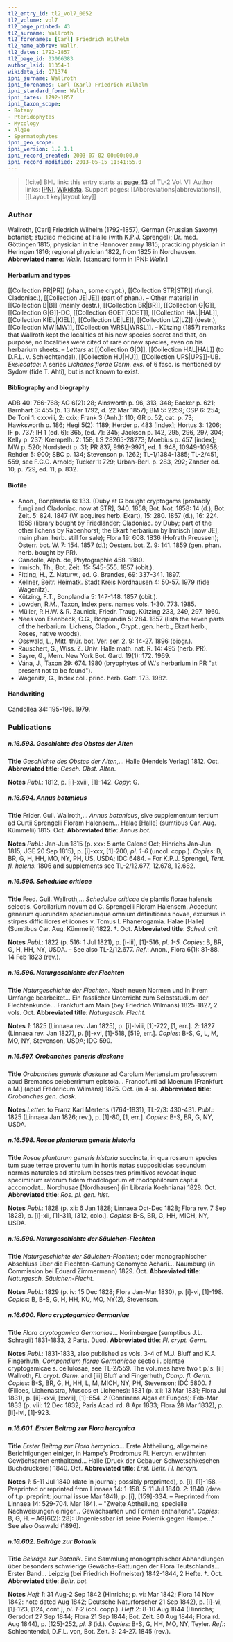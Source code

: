```yaml
---
tl2_entry_id: tl2_vol7_0052
tl2_volume: vol7
tl2_page_printed: 43
tl2_surname: Wallroth
tl2_forenames: [Carl] Friedrich Wilhelm
tl2_name_abbrev: Wallr.
tl2_dates: 1792-1857
tl2_page_id: 33066383
author_lsid: 11354-1
wikidata_id: Q71374
ipni_surname: Wallroth
ipni_forenames: Carl (Karl) Friedrich Wilhelm
ipni_standard_form: Wallr.
ipni_dates: 1792-1857
ipni_taxon_scope: 
- Botany
- Pteridophytes
- Mycology
- Algae
- Spermatophytes
ipni_geo_scope: 
ipni_version: 1.2.1.1
ipni_record_created: 2003-07-02 00:00:00.0
ipni_record_modified: 2013-05-15 11:41:55.0
---
```


> [!cite] BHL link: this entry starts at [page 43](https://www.biodiversitylibrary.org/page/33066383) of TL-2 Vol. VII
> Author links: [IPNI](https://www.ipni.org/a/11354-1), [Wikidata](https://www.wikidata.org/wiki/Q71374). Support pages: [[Abbreviations|abbreviations]], [[Layout key|layout key]]

### Author

Wallroth, \[Carl\] Friedrich Wilhelm (1792-1857), German (Prussian Saxony) botanist; studied medicine at Halle (with K.P.J. Sprengel); Dr. med. Göttingen 1815; physician in the Hannover army 1815; practicing physician in Heringen 1816; regional physician 1822, from 1825 in Nordhausen. 
**Abbreviated name**: *Wallr.* \[standard form in IPNI: *Wallr.*\]

#### Herbarium and types

[[Collection PR|PR]] (phan., some crypt.), [[Collection STR|STR]] (fungi, Cladoniac.), [[Collection JE|JE]] (part of phan.). – Other material in [[Collection B|B]] (mainly destr.), [[Collection BR|BR]], [[Collection G|G]], [[Collection G|G]]-DC, [[Collection GOET|GOET]], [[Collection HAL|HAL]], [[Collection KIEL|KIEL]], [[Collection LE|LE]], [[Collection LZ|LZ]] (destr.), [[Collection MW|MW]], [[Collection WRSL|WRSL]]. – Kützing (1857) remarks that Wallroth kept the localities of his new species secret and that, on purpose, no localities were cited of rare or new species, even on his herbarium sheets. – *Letters* at [[Collection G|G]], [[Collection HAL|HAL]] (to D.F.L. v. Schlechtendal), [[Collection HU|HU]], [[Collection UPS|UPS]]-UB.
*Exsiccatae*: A series *Lichenes florae Germ. exs.* of 6 fasc. is mentioned by Sydow (fide T. Ahti), but is not known to exist.

#### Bibliography and biography

ADB 40: 766-768; AG 6(2): 28; Ainsworth p. 96, 313, 348; Backer p. 621; Barnhart 3: 455 (b. 13 Mar 1792, d. 22 Mar 1857); BM 5: 2259; CSP 6: 254; De Toni 1: cxxviii, 2: cxix; Frank 3 (Anh.): 110; GR p. 52, cat. p. 73; Hawksworth p. 186; Hegi 5(2): 1189; Herder p. 483 \[index\]; Hortus 3: 1206; IF p. 737; IH 1 (ed. 6): 365, (ed. 7): 345; Jackson p. 142, 295, 296, 297, 304; Kelly p. 237; Krempelh. 2: 158; LS 28265-28273; Moebius p. 457 \[index\]; MW p. 520; Nordstedt p. 31; PR 837, 9962-9971, ed. 1: 948, 10949-10958; Rehder 5: 900; SBC p. 134; Stevenson p. 1262; TL-1/1384-1385; TL-2/451, 559, see F.C.G. Arnold; Tucker 1: 729; Urban-Berl. p. 283, 292; Zander ed. 10, p. 729, ed. 11, p. 832.

#### Biofile

- Anon., Bonplandia 6: 133. (Duby at G bought cryptogams \[probably fungi and Cladoniac. now at STR\], 340. 1858; Bot. Not. 1858: 14 (d.); Bot. Zeit. 5: 824. 1847 (W. acquires herb. Ekart), 15: 280. 1857 (d.), 16: 224. 1858 (library bought by Friedländer; Cladoniac. by Duby; part of the other lichens by Rabenhorst; the Ekart herbarium by Irmisch \[now JE\], main phan. herb. still for sale); Flora 19: 608. 1836 (Hofrath Preussen); Österr. bot. W. 7: 154. 1857 (d.); Oesterr. bot. Z. 9: 141. 1859 (gen. phan. herb. bought by PR).
- Candolle, Alph. de, Phytographie 458. 1880.
- Irmisch, Th., Bot. Zeit. 15: 545-555. 1857 (obit.).
- Fitting, H., Z. Naturw., ed. G. Brandes, 69: 337-341. 1897.
- Kellner, Beitr. Heimatk. Stadt Kreis Nordhausen 4: 50-57. 1979 (fide Wagenitz).
- Kützing, F.T., Bonplandia 5: 147-148. 1857 (obit.).
- Lowden, R.M., Taxon, Index pers. names vols. 1-30. 773. 1985.
- Müller, R.H.W. & R. Zaunick, Friedr. Traug. Kützing 233, 249, 297. 1960.
- Nees von Esenbeck, C.G., Bonplandia 5: 284. 1857 (lists the seven parts of the herbarium: Lichens, Cladon., Crypt., gen. herb., Ekart herb., Roses, native woods).
- Osswald, L., Mitt. thür. bot. Ver. ser. 2. 9: 14-27. 1896 (biogr.).
- Rauschert, S., Wiss. Z. Univ. Halle math. nat. R. 14: 495 (herb. PR).
- Sayre, G., Mem. New York Bot. Gard. 19(1): 172. 1969.
- Vána, J., Taxon 29: 674. 1980 (bryophytes of W.'s herbarium in PR "at present not to be found").
- Wagenitz, G., Index coll. princ. herb. Gott. 173. 1982.

#### Handwriting

Candollea 34: 195-196. 1979.

### Publications

##### n.16.593. Geschichte des Obstes der Alten

**Title**
*Geschichte des Obstes der Alten*,... Halle (Hendels Verlag) 1812. Oct.
**Abbreviated title**: *Gesch. Obst. Alten*.

**Notes**
*Publ*.: 1812, p. \[i\]-xviii, \[1\]-142. *Copy*: G.

##### n.16.594. Annus botanicus

**Title**
Frider. Guil. Wallroth,... *Annus botanicus*, sive supplementum tertium ad Curtii Sprengelii Floram Halensem... Halae \[Halle\] (sumtibus Car. Aug. Kümmelii) 1815. Oct.
**Abbreviated title**: *Annus bot.*

**Notes**
*Publ*.: Jan-Jun 1815 (p. xxx: 5 ante Calend Oct; Hinrichs Jan-Jun 1815; JGE 20 Sep 1815), p. \[i\]-xxx, \[1\]-200, *pl. 1-6* (uncol. copp.). *Copies*: B, BR, G, H, HH, MO, NY, PH, US, USDA; IDC 6484. – For K.P.J. Sprengel, *Tent. fl. halens.* 1806 and supplements see TL-2/12.677, 12.678, 12.682.

##### n.16.595. Schedulae criticae

**Title**
Fred. Guil. Wallroth,... *Schedulae criticae* de plantis florae halensis selectis. Corollarium novum ad C. Sprengelii Floram Halensem. Accedunt generum quorundam specierumque omnium definitiones novae, excursus in stirpes difficiliores et icones v. Tomus I. Phanerogamia. Halae \[Halle\] (Sumtibus Car. Aug. Kümmelii) 1822. †. Oct.
**Abbreviated title**: *Sched. crit.*

**Notes**
*Publ*.: 1822 (p. 516: 1 Jul 1821), p. \[i-iii\], \[1\]-516, *pl. 1-5. Copies*: B, BR, G, H, HH, NY, USDA. – See also TL-2/12.677.
*Ref*.: Anon., Flora 6(1): 81-88. 14 Feb 1823 (rev.).

##### n.16.596. Naturgeschichte der Flechten

**Title**
*Naturgeschichte der Flechten*. Nach neuen Normen und in ihrem Umfange bearbeitet... Ein fasslicher Unterricht zum Selbststudium der Flechtenkunde... Frankfurt am Main (bey Friedrich Wilmans) 1825-1827, 2 vols. Oct.
**Abbreviated title**: *Naturgesch. Flecht.*

**Notes**
*1*: 1825 (Linnaea rev. Jan 1825), p. \[i\]-lviii, \[1\]-722, \[1, err.\].
*2*: 1827 (Linnaea rev. Jan 1827), p. \[i\]-xvi, \[1\]-518, \[519, err.\].
*Copies*: B-S, G, L, M, MO, NY, Stevenson, USDA; IDC 590.

##### n.16.597. Orobanches generis diaskene

**Title**
*Orobanches generis diaskene* ad Carolum Mertensium professorem apud Bremanos celeberrimum epistola... Francofurti ad Moenum \[Frankfurt a.M.\] (apud Fredericum Wilmans) 1825. Oct. (in 4-s).
**Abbreviated title**: *Orobanches gen. diask.*

**Notes**
*Letter*: to Franz Karl Mertens (1764-1831), TL-2/3: 430-431.
*Publ*.: 1825 (Linnaea Jan 1826; rev.), p. \[1\]-80, \[1, err.\]. *Copies*: B-S, BR, G, NY, USDA.

##### n.16.598. Rosae plantarum generis historia

**Title**
*Rosae plantarum generis historia* succincta, in qua rosarum species tum suae terrae proventu tum in hortis natas suppositicias secundum normas naturales ad stirpium besses tres primitivos revocat inque speciminum ratorum fidem rhodologorum et rhodophilorum captui accomodat... Nordhusae \[Nordhausen\] (in Libraria Koehniana) 1828. Oct.
**Abbreviated title**: *Ros. pl. gen. hist.*

**Notes**
*Publ*.: 1828 (p. xii: 6 Jan 1828; Linnaea Oct-Dec 1828; Flora rev. 7 Sep 1828), p. \[i\]-xii, \[1\]-311, \[312, colo.\]. *Copies*: B-S, BR, G, HH, MICH, NY, USDA.

##### n.16.599. Naturgeschichte der Säulchen-Flechten

**Title**
*Naturgeschichte der Säulchen-Flechten*; oder monographischer Abschluss über die Flechten-Gattung Cenomyce Acharii... Naumburg (in Commission bei Eduard Zimmermann) 1829. Oct.
**Abbreviated title**: *Naturgesch. Säulchen-Flecht.*

**Notes**
*Publ*.: 1829 (p. iv: 15 Dec 1828; Flora Jan-Mar 1830), p. \[i\]-vi, \[1\]-198. *Copies*: B, B-S, G, H, HH, KU, MO, NY(2), Stevenson.

##### n.16.600. Flora cryptogamica Germaniae

**Title**
*Flora cryptogamica Germaniae*... Norimbergae (sumptibus J.L. Schragii) 1831-1833, 2 Parts. Duod.
**Abbreviated title**: *Fl. crypt. Germ.*

**Notes**
*Publ*.: 1831-1833, also published as vols. 3-4 of M.J. Bluff and K.A. Fingerhuth, *Compendium florae Germanicae* sectio ii. plantae cryptogamicae s. cellulosae, see TL-2/559. The volumes have two t.p.'s: \[ii\] Wallroth, *Fl. crypt. Germ.* and \[iii\] Bluff and Fingerhuth, *Comp. fl. Germ. Copies*: B-S, BR, G, H, HH, L, M, MICH, NY, PH, Stevenson; IDC 5800.
*1* (Filices, Lichenastra, Muscos et Lichenes): 1831 (p. xii: 13 Mar 1831; Flora Jul 1831), p. \[ii\]-xxvi, \[xxvii\], \[1\]-654.
*2* (Continens Algas et Fungos): Feb-Mar 1833 (p. viii: 12 Dec 1832; Paris Acad. rd. 8 Apr 1833; Flora 28 Mar 1832), p. \[ii\]-lvi, \[1\]-923.

##### n.16.601. Erster Beitrag zur Flora hercynica

**Title**
*Erster Beitrag zur Flora hercynica*... Erste Abtheilung, allgemeine Berichtigungen einiger, in Hampe's Prodromus Fl. Hercyn. erwähnten Gewächsarten enthaltend... Halle (Druck der Gebauer-Schwetschkeschen Buchdruckerei) 1840. Oct.
**Abbreviated title**: *Erst. Beitr. Fl. hercyn.*

**Notes**
*1*: 5-11 Jul 1840 (date in journal; possibly preprinted), p. \[i\], \[1\]-158. – Preprinted or reprinted from Linnaea 14: 1-158. 5-11 Jul 1840.
*2*: 1840 (date of t.p. preprint: journal issue Mar 1841), p. \[i\], \[159\]-334. – Preprinted from Linnaea 14: 529-704. Mar 1841. – "Zweite Abtheilung, specielle Nachweisungen einiger... Gewächsarten und Formen enthaltend".
*Copies*: B, G, H. – AG\[6(2): 28\]: Ungeniessbar ist seine Polemik gegen Hampe..." See also Osswald (1896).

##### n.16.602. Beilräge zur Botanik

**Title**
*Beilräge zur Botanik*. Eine Sammlung monographischer Abhandlungen über besonders schwierige Gewächs-Gattungen der Flora Teutschlands... Erster Band... Leipzig (bei Friedrich Hofmeister) 1842-1844, 2 Hefte. †. Oct.
**Abbreviated title**: *Beitr. bot.*

**Notes**
*Heft 1*: 31 Aug-2 Sep 1842 (Hinrichs; p. vi: Mar 1842; Flora 14 Nov 1842: note dated Aug 1842; Deutsche Naturforscher 21 Sep 1842), p. \[i\]-vi, \[1\]-123, \[124, cont.\], *pl. 1-2* (col. copp.).
*Heft 2*: 8-10 Aug 1844 (Hinrichs; Gersdorf 27 Sep 1844; Flora 21 Sep 1844; Bot. Zeit. 30 Aug 1844; Flora rd. Aug 1844), p. \[125\]-252, *pl. 3* (id.).
*Copies*: B-S, G, HH, MO, NY, Teyler.
*Ref*.: Schlechtendal, D.F.L. von, Bot. Zeit. 3: 24-27. 1845 (rev.).

